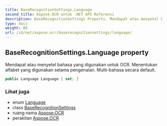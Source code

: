 ```yaml
---
title: BaseRecognitionSettings.Language
second_title: Aspose.OCR untuk .NET API Referensi
description: BaseRecognitionSettings Properti. Mendapat atau menyetel bahasa yang digunakan untuk OCR.  Menentukan alfabet yang digunakan selama pengenalan. Multibahasa secara default.
type: docs
weight: 80
url: /id/net/aspose.ocr/baserecognitionsettings/language/
---
```

## BaseRecognitionSettings.Language property

Mendapat atau menyetel bahasa yang digunakan untuk OCR.  Menentukan alfabet yang digunakan selama pengenalan. Multi-bahasa secara default.

```csharp
public Language Language { set; }
```

### Lihat juga

* enum [Language](../../language/)
* class [BaseRecognitionSettings](../)
* ruang nama [Aspose.OCR](../../baserecognitionsettings/)
* perakitan [Aspose.OCR](../../../)



